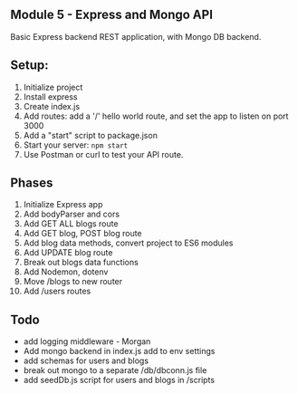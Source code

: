 ## Module 5 - Express and Mongo API

Basic Express backend REST application, with Mongo DB backend.

## Setup:

1. Initialize project
2. Install express
3. Create index.js
4. Add routes: add a '/' hello world route, and set the app to listen on port 3000
5. Add a "start" script to package.json
6. Start your server: `npm start`
7. Use Postman or curl to test your API route.

## Phases

1. Initialize Express app
2. Add bodyParser and cors
3. Add GET ALL blogs route
4. Add GET blog, POST blog route
5. Add blog data methods, convert project to ES6 modules
6. Add UPDATE blog route
7. Break out blogs data functions
8. Add Nodemon, dotenv
9. Move /blogs to new router
10. Add /users routes

## Todo

- add logging middleware - Morgan
- Add mongo backend in index.js add to env settings
- add schemas for users and blogs
- break out mongo to a separate /db/dbconn.js file
- add seedDb.js script for users and blogs in /scripts
